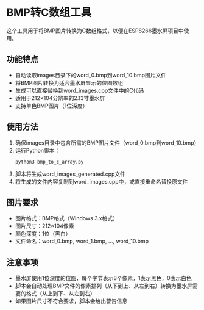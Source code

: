 # BMP转C数组工具

这个工具用于将BMP图片转换为C数组格式，以便在ESP8266墨水屏项目中使用。

## 功能特点

- 自动读取images目录下的word_0.bmp到word_10.bmp图片文件
- 将BMP图片转换为适合墨水屏显示的位图数组
- 生成可以直接替换到word_images.cpp文件中的C代码
- 适用于212×104分辨率的2.13寸墨水屏
- 支持单色BMP图片（1位深度）

## 使用方法

1. 确保images目录中包含所需的BMP图片文件（word_0.bmp到word_10.bmp）
2. 运行Python脚本：
   ```
   python3 bmp_to_c_array.py
   ```
3. 脚本将生成word_images_generated.cpp文件
4. 将生成的文件内容复制到word_images.cpp中，或直接重命名替换原文件

## 图片要求

- 图片格式：BMP格式（Windows 3.x格式）
- 图片尺寸：212×104像素
- 颜色深度：1位（黑白）
- 文件命名：word_0.bmp, word_1.bmp, ..., word_10.bmp

## 注意事项

- 墨水屏使用1位深度的位图，每个字节表示8个像素，1表示黑色，0表示白色
- 脚本会自动处理BMP文件的像素排列（从下到上、从左到右）转换为墨水屏需要的格式（从上到下、从左到右）
- 如果图片尺寸不符合要求，脚本会给出警告信息